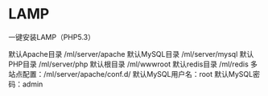 # LAMP
一键安装LAMP（PHP5.3）

默认Apache目录 /ml/server/apache
默认MySQL目录 /ml/server/mysql
默认PHP目录 /ml/server/php
默认根目录 /ml/wwwroot
默认redis目录 /ml/redis
多站点配置：/ml/server/apache/conf.d/
默认MySQL用户名：root
默认MySQL密码：admin
